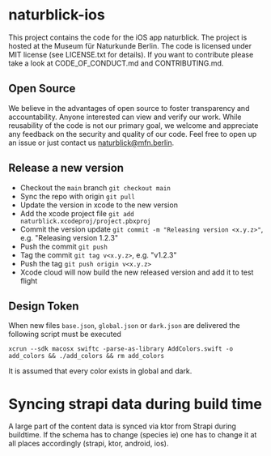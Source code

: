 # naturblick-ios

This project contains the code for the iOS app naturblick. The project is hosted at the Museum für Naturkunde Berlin. 
The code is licensed under MIT license (see LICENSE.txt for details). If you want to contribute please take a look at CODE_OF_CONDUCT.md and CONTRIBUTING.md.

## Open Source

We believe in the advantages of open source to foster transparency and accountability. Anyone interested can view and verify our work. While reusability of the code is not our primary goal, we welcome and appreciate any feedback on the security and quality of our code. Feel free to open up an issue or just contact us <naturblick@mfn.berlin>.

## Release a new version

* Checkout the `main` branch `git checkout main`
* Sync the repo with origin `git pull`
* Update the version in xcode to the new version
* Add the xcode project file `git add naturblick.xcodeproj/project.pbxproj`
* Commit the version update `git commit -m "Releasing version <x.y.z>"`, e.g. "Releasing version 1.2.3"
* Push the commit  `git push`
* Tag the commit `git tag v<x.y.z>`, e.g. "v1.2.3"
* Push the tag `git push origin v<x.y.z>`
* Xcode cloud will now build the new released version and add it to test flight

## Design Token
When new files `base.json`, `global.json` or `dark.json` are delivered the following script must be executed

```
xcrun --sdk macosx swiftc -parse-as-library AddColors.swift -o add_colors && ./add_colors && rm add_colors
```

It is assumed that every color exists in global and dark.

# Syncing strapi data during build time
A large part of the content data is synced via ktor from Strapi during buildtime. If the schema has to change (species ie) one has to change it at all places accordingly (strapi, ktor, android, ios).
